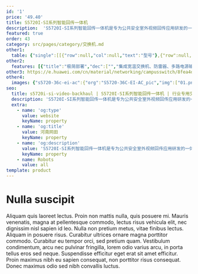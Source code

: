 ```yaml
---
id: '1'
price: '49.40'
title: S5720I-SI系列智能回传一体机
description:  'S5720I-SI系列智能回传一体机是专为公共安全室外视频回传应用研发的一体化交换机，集成宽温交换机、防雷器、多路电源输出、熔纤盒、防护外壳等多个模块为一体，可实现室外接入点一站式交付。 S5720I-SI系列智能回传一体机支持工业级工作温度范围和专业的室外防雷，拥有IP66等级防护和防盐雾能力，适应条件恶劣的室外环境，具备丰富的视频监控专业特性，可应用于视频监控接入场景。'
featured: true
order: 43
category: src/pages/category/交换机.md
other1: 
  table: {"single":[[{"row":null,"col":null,"text":"型号"},{"row":null,"col":null,"text":"S5720I-6X-PWH-SI-AC"},{"row":null,"col":null,"text":"S5720I-10X-PWH-SI-AC"}],[{"row":null,"col":null,"text":"交换容量"},{"row":null,"col":null,"text":"168 Gbps"},{"row":null,"col":null,"text":"168 Gbps"}],[{"row":null,"col":null,"text":"包转发率"},{"row":null,"col":null,"text":"35.7 Mpps"},{"row":null,"col":null,"text":"42 Mpps"}],[{"row":null,"col":null,"text":"固定端口"},{"row":null,"col":null,"text":"4个以太网10/100/1000 Base-T端口，2个万兆SFP +"},{"row":null,"col":null,"text":"8个以太网10/100/1000 Base-T端口，2个万兆SFP +"}],[{"row":null,"col":null,"text":"PoE"},{"row":null,"col":null,"text":"4个端口支持PoE++"},{"row":null,"col":null,"text":"8个端口支持PoE++"}],[{"row":null,"col":null,"text":"工作电压"},{"row":null,"col":null,"text":"额定交流电压范围：220-240V AC；50/60Hz\n最大交流电压范围：176-264V AC；45-66Hz"},{"row":null,"col":null,"text":"额定交流电压：100-240V AC; 50/60Hz\n最大交流电压：90-264V AC; 47-63Hz"}],[{"row":null,"col":null,"text":"工作温度"},{"row":null,"col":"2","text":"海拔0-1800米：-40°C至+55°C\n海拔1800-5000米：海拔高度每增加220米，工作温度降低1°C；\n支持-40°C启动"}],[{"row":null,"col":null,"text":"防雷"},{"row":null,"col":"2","text":"内置防雷"}],[{"row":null,"col":null,"text":"防护等级"},{"row":null,"col":"2","text":"IP66"}],[{"row":null,"col":null,"text":"相对湿度"},{"row":null,"col":"2","text":"5%～95%（非凝露）"}],[{"row":null,"col":null,"text":"散热方式"},{"row":null,"col":"2","text":"无风扇自然散热"}]]}
other2:
  features: [{"title":"极简部署","dec":["","集成宽温交换机、防雷器、多路电源输出，熔纤盒，防护外壳等多个模块为一体，无须组装，快速部署户外视频监控站点",""]},{"title":"工业级可靠性","dec":["","IP66防护，户外防雷，防盐雾，工作温度-40°C~+55°C，适应户外极端工作环境",""]},{"title":"智能运维","dec":["","支持摄像头离线诊断、eMDI视频质量定界等多种视频监控专用特性，一键故障定位，简化运维",""]}]
other3: https://e.huawei.com/cn/material/networking/campusswitch/8fea4dfac5744bae87505398ee49ff28
other4:
  images: {"s5720-36c-ei-ac":{"org":"S5720-36C-EI-AC_pic","img":["01.png","02.png","03.png","04.png","07.png","08.png"]}}
seo:
  title: s5720i-si-video-backhaul | S5720I-SI系列智能回传一体机 | 行业专用交换机 | 园区交换机 | 交换机 | 企业网络
  description: 'S5720I-SI系列智能回传一体机是专为公共安全室外视频回传应用研发的一体化交换机，集成宽温交换机、防雷器、多路电源输出、熔纤盒、防护外壳等多个模块为一体，可实现室外接入点一站式交付。 S5720I-SI系列智能回传一体机支持工业级工作温度范围和专业的室外防雷，拥有IP66等级防护和防盐雾能力，适应条件恶劣的室外环境，具备丰富的视频监控专业特性，可应用于视频监控接入场景。'
  extra:
    - name: 'og:type'
      value: website
      keyName: property
    - name: 'og:title'
      value: 河南网田
      keyName: property
    - name: 'og:description'
      value: 'S5720I-SI系列智能回传一体机是专为公共安全室外视频回传应用研发的一体化交换机，集成宽温交换机、防雷器、多路电源输出、熔纤盒、防护外壳等多个模块为一体，可实现室外接入点一站式交付。 S5720I-SI系列智能回传一体机支持工业级工作温度范围和专业的室外防雷，拥有IP66等级防护和防盐雾能力，适应条件恶劣的室外环境，具备丰富的视频监控专业特性，可应用于视频监控接入场景。'
      keyName: property
    - name: Robots
      value: all
template: product
---
```


# Nulla suscipit

Aliquam quis laoreet lectus. Proin non mattis nulla, quis posuere mi. Mauris venenatis, magna at pellentesque commodo, lectus risus vehicula elit, nec dignissim nisl sapien id leo. Nulla non pretium metus, vitae finibus lectus. Aliquam in posuere risus. Curabitur ultrices ornare magna porttitor commodo. Curabitur eu tempor orci, sed pretium quam. Vestibulum condimentum, arcu nec pulvinar fringilla, lorem odio varius arcu, in porta tellus eros sed neque. Suspendisse efficitur eget erat sit amet efficitur. Proin maximus nibh eu sapien consequat, non porttitor risus consequat. Donec maximus odio sed nibh convallis luctus.